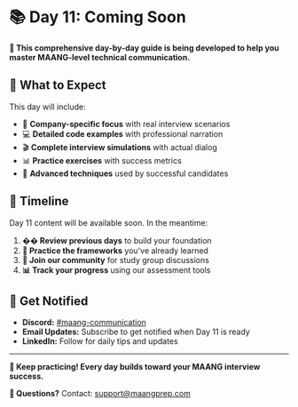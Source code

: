 # 📚 Day 11: Coming Soon

**🚀 This comprehensive day-by-day guide is being developed to help you master MAANG-level technical communication.**

## 🎯 What to Expect

This day will include:
- 🏢 **Company-specific focus** with real interview scenarios
- 💻 **Detailed code examples** with professional narration
- 🎬 **Complete interview simulations** with actual dialog
- 📊 **Practice exercises** with success metrics
- 🚀 **Advanced techniques** used by successful candidates

## 📅 Timeline

Day 11 content will be available soon. In the meantime:

1. **�� Review previous days** to build your foundation
2. **🎯 Practice the frameworks** you've already learned  
3. **💬 Join our community** for study group discussions
4. **📊 Track your progress** using our assessment tools

## 🤝 Get Notified

- **Discord:** [#maang-communication](https://discord.gg/maangprep)
- **Email Updates:** Subscribe to get notified when Day 11 is ready
- **LinkedIn:** Follow for daily tips and updates

---

**🎉 Keep practicing! Every day builds toward your MAANG interview success.**

**📧 Questions?** Contact: support@maangprep.com
